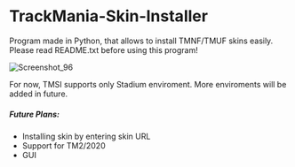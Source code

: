 # TrackMania-Skin-Installer
Program made in Python, that allows to install TMNF/TMUF skins easily.
Please read README.txt before using this program!

![Screenshot_96](https://user-images.githubusercontent.com/90275299/132482162-2bae879d-d88f-48da-a939-11c8bf9ef4ef.png)

For now, TMSI supports only Stadium enviroment. More enviroments will be added in future.


##### Future Plans:
- Installing skin by entering skin URL
- Support for TM2/2020
- GUI
